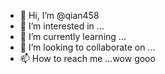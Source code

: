 - 👋 Hi, I’m @qian458
- 👀 I’m interested in ...
- 🌱 I’m currently learning ...
- 💞️ I’m looking to collaborate on ...
- 📫 How to reach me ...wow
gooo
<!---
qian458/qian458 is a ✨ special ✨ repository because its `README.md` (this file) appears on your GitHub profile.
You can click the Preview link to take a look at your changes.
--->
